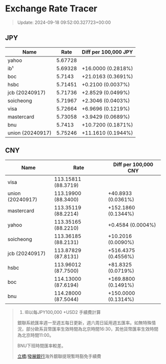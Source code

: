 # Exchange Rate Tracer

> Update: 2024-09-18 09:52:00.327723+00:00

## JPY

| Name             |    Rate | Diff per 100,000 JPY   |
|------------------|---------|------------------------|
| yahoo            | 5.67728 |                        |
| ib¹              | 5.69328 | +16.0000 (0.2818%)     |
| boc              | 5.7143  | +21.0163 (0.3691%)     |
| hsbc             | 5.71451 | +0.2100 (0.0037%)      |
| jcb (20240917)   | 5.71736 | +2.8529 (0.0499%)      |
| soicheong        | 5.71967 | +2.3046 (0.0403%)      |
| visa             | 5.72664 | +6.9696 (0.1219%)      |
| mastercard       | 5.73058 | +3.9429 (0.0689%)      |
| bnu              | 5.7413  | +10.7200 (0.1871%)     |
| union (20240917) | 5.75246 | +11.1610 (0.1944%)     |

## CNY

| Name             | Rate                | Diff per 100,000 CNY   |
|------------------|---------------------|------------------------|
| visa             | 113.15811	(88.3719) |                        |
| union (20240917) | 113.19900	(88.3400) | +40.8933 (0.0361%)     |
| mastercard       | 113.35119	(88.2214) | +152.1860 (0.1344%)    |
| yahoo            | 113.35165	(88.2210) | +0.4584 (0.0004%)      |
| soicheong        | 113.36185	(88.2131) | +10.2016 (0.0090%)     |
| jcb (20240917)   | 113.87829	(87.8131) | +516.4375 (0.4556%)    |
| hsbc             | 113.96012	(87.7500) | +81.8325 (0.0719%)     |
| boc              | 114.13000	(87.6194) | +169.8800 (0.1491%)    |
| bnu              | 114.28000	(87.5044) | +150.0000 (0.1314%)    |


> 1. IB以每JPY100,000 +USD2 手續費計算
>
> 銀聯系統匯率週一至週五每日更新，週六周日延用週五匯率。如無特殊情況，部分歐系貨幣匯率生效時間為北京時間16:30，其他貨幣匯率生效時間為北京時間11:00。
>
> BNU下班時間匯率較差。
>
> [立橋](https://www.wlbank.com.mo/uploads/ueditor/file/20181211/1544536513900230.pdf)/[發展銀行](https://www.mdb.com.mo/Service_Charges_20230728.pdf)海外銀聯提現暫時豁免手續費

